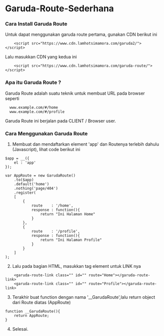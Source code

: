 # Garuda-Route-Sederhana

### Cara Install Garuda Route

Untuk dapat menggunakan garuda route pertama, gunakan CDN berikut ini
```
	<script src="https://www.cdn.lamhotsimamora.com/garuda2/"></script>
```
Lalu masukkan CDN yang kedua ini

```
	<script src="https://www.cdn.lamhotsimamora.com/garuda-route/"></script>
```


### Apa itu Garuda Route ?

Garuda Route adalah suatu teknik untuk membuat URL pada browser seperti 
```
  www.example.com/#/home
  www.example.com/#/profile
```

Garuda Route ini berjalan pada CLIENT / Browser user.


### Cara Menggunakan Garuda Route

1. Membuat dan mendaftarkan element 'app' dan Routenya terlebih dahulu (Javascript), lihat code  berikut ini
```
$app = __({
	el : 'app'
});

var AppRoute = new GarudaRoute()
	.to($app)
	.default('home')
	.nothing('page/404')
	.register(
	[
		{ 
		    route    : '/home',
		    response : function(){
		    	return "Ini Halaman Home"
		    }
		},
		{
			route 	 : '/profile',
			response : function(){
				return "Ini Halaman Profile"
			}
		}
	]
);
```	

2. Lalu pada bagian HTML, masukkan tag element untuk LINK nya
```
	<garuda-route-link class="" id="" route="Home"></garuda-route-link>
	<garuda-route-link class="" id="" route="Profile"></garuda-route-link>
```

3. Terakhir buat function dengan nama '__GarudaRoute',lalu return object dari Route diatas (AppRoute)
```
function __GarudaRoute(){
	return AppRoute;
}

```
4. Selesai.